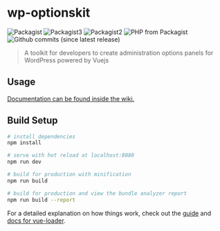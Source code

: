 # wp-optionskit

![Packagist](https://img.shields.io/packagist/dt/alessandrotesoro/wp-optionskit.svg) ![Packagist3](https://img.shields.io/packagist/v/alessandrotesoro/wp-optionskit.svg) ![Packagist2](https://img.shields.io/packagist/l/alessandrotesoro/wp-optionskit.svg) ![PHP from Packagist](https://img.shields.io/packagist/php-v/alessandrotesoro/wp-optionskit.svg) ![Github commits (since latest release)](https://img.shields.io/github/commits-since/alessandrotesoro/wp-optionskit/latest.svg)

> A toolkit for developers to create administration options panels for WordPress powered by Vuejs

## Usage

[Documentation can be found inside the wiki.](https://github.com/alessandrotesoro/wp-optionskit/wiki/1.-Home)

## Build Setup

``` bash
# install dependencies
npm install

# serve with hot reload at localhost:8080
npm run dev

# build for production with minification
npm run build

# build for production and view the bundle analyzer report
npm run build --report
```

For a detailed explanation on how things work, check out the [guide](http://vuejs-templates.github.io/webpack/) and [docs for vue-loader](http://vuejs.github.io/vue-loader).
